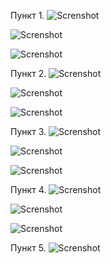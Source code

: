 Пункт 1.
![Screnshot](https://github.com/Irik-Burkhanov/Django_DB_Lesson3/blob/master/Безымянный1.png)

![Screnshot](https://github.com/Irik-Burkhanov/Django_DB_Lesson3/blob/master/Безымянный2.png)

![Screnshot](https://github.com/Irik-Burkhanov/Django_DB_Lesson3/blob/master/Безымянный3.png)


Пункт 2.
![Screnshot](https://github.com/Irik-Burkhanov/Django_DB_Lesson3/blob/master/Безымянный4.png)

![Screnshot](https://github.com/Irik-Burkhanov/Django_DB_Lesson3/blob/master/Безымянный5.png)

![Screnshot](https://github.com/Irik-Burkhanov/Django_DB_Lesson3/blob/master/Безымянный6.png)


Пункт 3.
![Screnshot](https://github.com/Irik-Burkhanov/Django_DB_Lesson3/blob/master/Безымянный7.png)

![Screnshot](https://github.com/Irik-Burkhanov/Django_DB_Lesson3/blob/master/Безымянный8.png)

![Screnshot](https://github.com/Irik-Burkhanov/Django_DB_Lesson3/blob/master/Безымянный9.png)


Пункт 4.
![Screnshot](https://github.com/Irik-Burkhanov/Django_DB_Lesson3/blob/master/Безымянный10.png)

![Screnshot](https://github.com/Irik-Burkhanov/Django_DB_Lesson3/blob/master/Безымянный11.png)

![Screnshot](https://github.com/Irik-Burkhanov/Django_DB_Lesson3/blob/master/Безымянный12.png)


Пункт 5.
![Screnshot](https://github.com/Irik-Burkhanov/Django_DB_Lesson3/blob/master/Безымянный13.png)
